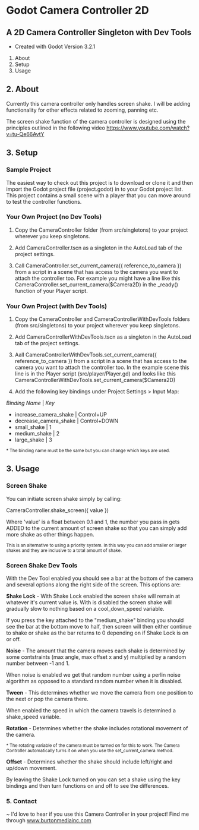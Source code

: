# Godot Camera Controller 2D
## A 2D Camera Controller Singleton with Dev Tools

* Created with Godot Version 3.2.1

1. About
2. Setup
3. Usage

## 2. About
Currently this camera controller only handles screen shake. I will be adding functionality for other effects related to zooming, panning etc.

The screen shake function of the camera controller is designed using the principles outlined in the following video https://www.youtube.com/watch?v=tu-Qe66AvtY 

## 3. Setup
### Sample Project
The easiest way to check out this project is to download or clone it and then import the Godot project file (project.godot) in to your Godot project list. 
This project contains a small scene with a player that you can move around to test the controller functions.

### Your Own Project (no Dev Tools)
1. Copy the CameraController folder (from src/singletons) to your project wherever you keep singletons. 

2. Add CameraController.tscn as a singleton in the AutoLoad tab of the project settings.

3. Call CameraController.set_current_camera({ reference_to_camera }) from a script in a scene that has access to the camera you want to attach the 
controller too. For example you might have a line like this CameraController.set_current_camera($Camera2D) in the _ready() function of your Player script.

### Your Own Project (with Dev Tools)
1. Copy the CameraController and CameraControllerWithDevTools folders (from src/singletons) to your project wherever you keep singletons. 

2. Add CameraControllerWithDevTools.tscn as a singleton in the AutoLoad tab of the project settings.

3. Aall CameraControllerWithDevTools.set_current_camera({ reference_to_camera }) from a script in a scene that has access to the camera you want to attach the 
controller too. In the example scene this line is in the Player script (src/player/Player.gd) and looks like this CameraControllerWithDevTools.set_current_camera($Camera2D)

4. Add the following key bindings under Project Settings > Input Map:

*Binding Name* | *Key*

- increase_camera_shake | Control+UP
- decrease_camera_shake | Control+DOWN
- small_shake | 1
- medium_shake | 2
- large_shake | 3

<small>* The binding name must be the same but you can change which keys are used.</small>

## 3. Usage
### Screen Shake
You can initiate screen shake simply by calling: 

CameraController.shake_screen({ value })

Where 'value' is a float between 0.1 and 1, the number you pass in gets ADDED to the current amount of screen shake so that you can simply add more shake as other things happen. 

<small>This is an alternative to using a priority system. In this way you can add smaller or larger shakes and they are inclusive to a total amount of shake.</small>

### Screen Shake Dev Tools
With the Dev Tool enabled you should see a bar at the bottom of the camera and several options along the right side of the screen. This options are:

**Shake Lock** - With Shake Lock enabled the screen shake will remain at whatever it's current value is. With is disabled the screen shake will gradually slow to nothing based on a cool_down_speed variable. 

If you press the key attached to the "medium_shake" binding you should see the bar at the bottom move to half, then screen will then either continue to shake or shake as the bar returns to 0 depending on if Shake Lock is on or off.

**Noise** - The amount that the camera moves each shake is determined by some contstraints (max angle, max offset x and y) multiplied by a random number between -1 and 1. 

When noise is enabled we get that random number using a perlin noise algorithm as opposed to a standard random number when it is disabled.

**Tween** - This determines whether we move the camera from one position to the next or pop the camera there. 

When enabled the speed in which the camera travels is determined a shake_speed variable.

**Rotation** - Determines whether the shake includes rotational movement of the camera. 

<small>* The rotating variable of the camera must be turned on for this to work. The Camera Controller automatically turns it on when you use the set_current_camera method.</small>

**Offset** - Determines whether the shake should include left/right and up/down movement.

By leaving the Shake Lock turned on you can set a shake using the key bindings and then turn functions on and off to see the differences. 

### 5. Contact

~ I'd love to hear if you use this Camera Controller in your project! Find me through www.burtonmediainc.com 
